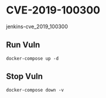 # CVE-2019-100300

jenkins-cve_2019_100300

## Run Vuln

```
docker-compose up -d
```

## Stop Vuln

```
docker-compose down -v
```

